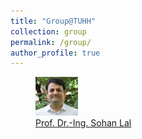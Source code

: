 ```yaml
---
title: "Group@TUHH"
collection: group
permalink: /group/
author_profile: true
---
```


<figure>
  <img src="../images/Sohan_Lal_TUHH.jpg" style="width:16%" title="Prof. Dr.-Ing. Sohan Lal" />
  <figcaption> <a href="https://sohansharma.github.io/"> Prof. Dr.-Ing. Sohan Lal</a> </figcaption>
</figure>

